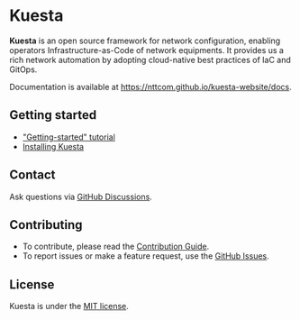 <!--
Copyright (c) 2022 NTT Communications Corporation

Permission is hereby granted, free of charge, to any person obtaining a copy
of this software and associated documentation files (the "Software"), to deal
in the Software without restriction, including without limitation the rights
to use, copy, modify, merge, publish, distribute, sublicense, and/or sell
copies of the Software, and to permit persons to whom the Software is
furnished to do so, subject to the following conditions:

The above copyright notice and this permission notice shall be included in
all copies or substantial portions of the Software.

THE SOFTWARE IS PROVIDED "AS IS", WITHOUT WARRANTY OF ANY KIND, EXPRESS OR
IMPLIED, INCLUDING BUT NOT LIMITED TO THE WARRANTIES OF MERCHANTABILITY,
FITNESS FOR A PARTICULAR PURPOSE AND NONINFRINGEMENT. IN NO EVENT SHALL THE
AUTHORS OR COPYRIGHT HOLDERS BE LIABLE FOR ANY CLAIM, DAMAGES OR OTHER
LIABILITY, WHETHER IN AN ACTION OF CONTRACT, TORT OR OTHERWISE, ARISING FROM,
OUT OF OR IN CONNECTION WITH THE SOFTWARE OR THE USE OR OTHER DEALINGS IN
THE SOFTWARE.
-->

# Kuesta

**Kuesta** is an open source framework for network configuration, enabling operators
Infrastructure-as-Code of network equipments. It provides us a rich network automation
by adopting cloud-native best practices of IaC and GitOps.

Documentation is available at https://nttcom.github.io/kuesta-website/docs.


## Getting started

- ["Getting-started" tutorial](https://nttcom.github.io/kuesta-website/docs/getting-started)
- [Installing Kuesta](https://nttcom.github.io/kuesta-website/docs/installation)


## Contact

Ask questions via [GitHub Discussions](https://github.com/nttcom/kuesta/discussions).


## Contributing

- To contribute, please read the [Contribution Guide](https://nttcom.github.io/kuesta-website/docs/contribution-guidelines/).
- To report issues or make a feature request, use the [GitHub Issues](https://github.com/nttcom/kuesta/issues).


## License

Kuesta is under the [MIT license](https://en.wikipedia.org/wiki/MIT_License).
